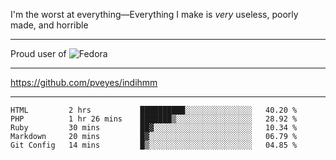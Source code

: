 I'm the worst at everything—Everything I make is *very* useless, poorly made, and horrible

___
Proud user of ![Fedora](https://img.shields.io/badge/-Fedora-blue?style=flat-square&logo=fedora)

___
https://github.com/pveyes/indihmm

___
<!--START_SECTION:waka-->
```text
HTML         2 hrs           ██████████░░░░░░░░░░░░░░░   40.20 % 
PHP          1 hr 26 mins    ███████▒░░░░░░░░░░░░░░░░░   28.92 % 
Ruby         30 mins         ██▓░░░░░░░░░░░░░░░░░░░░░░   10.34 % 
Markdown     20 mins         █▓░░░░░░░░░░░░░░░░░░░░░░░   06.79 % 
Git Config   14 mins         █▒░░░░░░░░░░░░░░░░░░░░░░░   04.85 % 
```
<!--END_SECTION:waka-->
